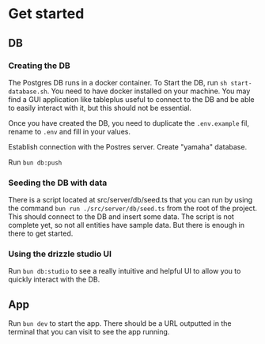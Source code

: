 # Get started

## DB

### Creating the DB

The Postgres DB runs in a docker container. To Start the DB, run `sh start-database.sh`. You need to have docker installed on your machine. You may find a GUI application like tableplus useful to connect to the DB and be able to easily interact with it, but this should not be essential.

Once you have created the DB, you need to duplicate the `.env.example` fil, rename to `.env` and fill in your values.

Establish connection with the Postres server. Create "yamaha" database.

Run `bun db:push`

### Seeding the DB with data

There is a script located at src/server/db/seed.ts that you can run by using the command `bun run ./src/server/db/seed.ts` from the root of the project. This should connect to the DB and insert some data. The script is not complete yet, so not all entities have sample data. But there is enough in there to get started.

### Using the drizzle studio UI

Run `bun db:studio` to see a really intuitive and helpful UI to allow you to quickly interact with the DB.

## App

Run `bun dev` to start the app. There should be a URL outputted in the terminal that you can visit to see the app running.
